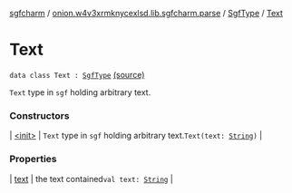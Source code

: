 [sgfcharm](../../../index.md) / [onion.w4v3xrmknycexlsd.lib.sgfcharm.parse](../../index.md) / [SgfType](../index.md) / [Text](./index.md)

# Text

`data class Text : `[`SgfType`](../index.md) [(source)](https://github.com/w4v3/sgfcharm/tree/master/sgfcharm/src/main/java/onion/w4v3xrmknycexlsd/lib/sgfcharm/parse/SgfTree.kt#L393)

`Text` type in `sgf` holding arbitrary text.

### Constructors

| [&lt;init&gt;](-init-.md) | `Text` type in `sgf` holding arbitrary text.`Text(text: `[`String`](https://kotlinlang.org/api/latest/jvm/stdlib/kotlin/-string/index.html)`)` |

### Properties

| [text](text.md) | the text contained`val text: `[`String`](https://kotlinlang.org/api/latest/jvm/stdlib/kotlin/-string/index.html) |


